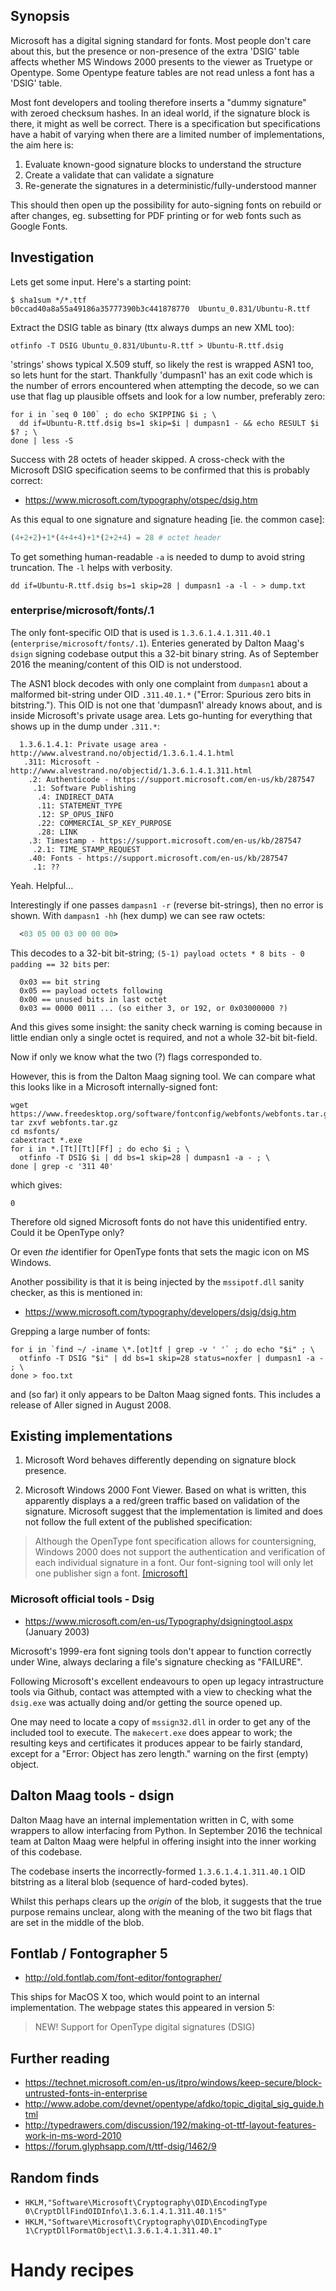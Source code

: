 ## Synopsis

Microsoft has a digital signing standard for fonts.  Most people
don't care about this, but the presence or non-presence of
the extra 'DSIG' table affects whether MS Windows 2000 presents
to the viewer as Truetype or Opentype.  Some Opentype feature
tables are not read unless a font has a 'DSIG' table.

Most font developers and tooling therefore inserts a "dummy signature"
with zeroed checksum hashes.  In an ideal world, if the signature
block is there, it might as well be correct.  There is a specification
but specifications have a habit of varying when there are a limited
number of implementations, the aim here is:

1. Evaluate known-good signature blocks to understand the structure
2. Create a validate that can validate a signature
3. Re-generate the signatures in a deterministic/fully-understood manner

This should then open up the possibility for auto-signing fonts on
rebuild or after changes, eg. subsetting for PDF printing or for web
fonts such as Google Fonts.

## Investigation

Lets get some input.  Here's a starting point:

  ```shell
  $ sha1sum */*.ttf
  b0ccad40a8a55a49186a35777390b3c441878770  Ubuntu_0.831/Ubuntu-R.ttf
  ```

Extract the DSIG table as binary (ttx always dumps an new XML too):

  ```shell
  otfinfo -T DSIG Ubuntu_0.831/Ubuntu-R.ttf > Ubuntu-R.ttf.dsig
  ```

'strings' shows typical X.509 stuff, so likely the rest is wrapped
ASN1 too, so lets hunt for the start.  Thankfully 'dumpasn1' has an
exit code which is the number of errors encountered when attempting
the decode, so we can use that flag up plausible offsets and look for
a low number, preferably zero:

  ```shell
  for i in `seq 0 100` ; do echo SKIPPING $i ; \
    dd if=Ubuntu-R.ttf.dsig bs=1 skip=$i | dumpasn1 - && echo RESULT $i $? ; \
  done | less -S
  ```

Success with 28 octets of header skipped.  A cross-check with the
Microsoft DSIG specification seems to be confirmed that this is probably
correct:

* https://www.microsoft.com/typography/otspec/dsig.htm

As this equal to one signature and signature heading [ie. the common case]:

  ```python
  (4+2+2)+1*(4+4+4)+1*(2+2+4) = 28 # octet header
  ```

To get something human-readable `-a` is needed to dump to avoid string
truncation.  The `-l` helps with verbosity.  

  ```shell
  dd if=Ubuntu-R.ttf.dsig bs=1 skip=28 | dumpasn1 -a -l - > dump.txt
  ```
### enterprise/microsoft/fonts/.1

The only font-specific OID that is used is `1.3.6.1.4.1.311.40.1`
(`enterprise/microsoft/fonts/.1`).  Enteries generated by Dalton
Maag's `dsign` signing codebase output this a 32-bit binary string.
As of September 2016 the meaning/content of this OID is not understood.

The ASN1 block decodes with only one complaint from `dumpasn1` about a malformed bit-string under
OID `.311.40.1.*` ("Error: Spurious zero bits in bitstring.").  This OID is
not one that 'dumpasn1' already knows about, and is inside Microsoft's
private usage area.  Lets go-hunting for everything that shows up in
the dump under `.311.*`:

```
  1.3.6.1.4.1: Private usage area - http://www.alvestrand.no/objectid/1.3.6.1.4.1.html
   .311: Microsoft - http://www.alvestrand.no/objectid/1.3.6.1.4.1.311.html
    .2: Authenticode - https://support.microsoft.com/en-us/kb/287547
     .1: Software Publishing
      .4: INDIRECT_DATA
      .11: STATEMENT_TYPE
      .12: SP_OPUS_INFO
      .22: COMMERCIAL_SP_KEY_PURPOSE
      .28: LINK
    .3: Timestamp - https://support.microsoft.com/en-us/kb/287547
     .2.1: TIME_STAMP_REQUEST
    .40: Fonts - https://support.microsoft.com/en-us/kb/287547
     .1: ??
```

Yeah.  Helpful...

Interestingly if one passes `dampasn1 -r` (reverse bit-strings), then
no error is shown.  With `dampasn1 -hh` (hex dump) we can see raw octets:

```asn1
  <03 05 00 03 00 00 00>
```

This decodes to a 32-bit bit-string; `(5-1) payload octets * 8 bits - 0 padding == 32 bits` per:

```
  0x03 == bit string
  0x05 == payload octets following
  0x00 == unused bits in last octet
  0x03 == 0000 0011 ... (so either 3, or 192, or 0x03000000 ?)
```

And this gives some insight: the sanity check warning is coming
because in little endian only a single octet is required, and not a
whole 32-bit bit-field.

Now if only we know what the two (?) flags corresponded to.

However, this is from the Dalton Maag signing tool.  We can
compare what this looks like in a Microsoft internally-signed
font:

  ```shell
  wget https://www.freedesktop.org/software/fontconfig/webfonts/webfonts.tar.gz
  tar zxvf webfonts.tar.gz
  cd msfonts/
  cabextract *.exe
  for i in *.[Tt][Tt][Ff] ; do echo $i ; \
    otfinfo -T DSIG $i | dd bs=1 skip=28 | dumpasn1 -a - ; \
  done | grep -c '311 40'
  ```

which gives:

  ```
  0
  ```

Therefore old signed Microsoft fonts do not have this unidentified
entry.  Could it be OpenType only?

Or even *the* identifier for OpenType fonts that sets the magic icon
on MS Windows.

Another possibility is that it is being injected by the `mssipotf.dll`
sanity checker, as this is mentioned in:

* https://www.microsoft.com/typography/developers/dsig/dsig.htm

Grepping a large number of fonts:

  ```shell
  for i in `find ~/ -iname \*.[ot]tf | grep -v ' '` ; do echo "$i" ; \
    otfinfo -T DSIG "$i" | dd bs=1 skip=28 status=noxfer | dumpasn1 -a - ; \
  done > foo.txt
  ```

and (so far) it only appears to be Dalton Maag signed fonts.  This includes
a release of Aller signed in August 2008.

## Existing implementations

1. Microsoft Word behaves differently depending on signature block presence.

2. Microsoft Windows 2000 Font Viewer. Based on what is written, this
apparently displays a a red/green traffic based on validation of the
signature.  Microsoft suggest that the implementation is limited and
does not follow the full extent of the published specification:
> Although the OpenType font specification allows for countersigning,
> Windows 2000 does not support the authentication and verification of
> each individual signature in a font. Our font-signing tool will only
> let one publisher sign a font.
> [[microsoft]](https://www.microsoft.com/en-us/Typography/DigitalSignaturesDefault.aspx#fonts)

### Microsoft official tools - Dsig

* https://www.microsoft.com/en-us/Typography/dsigningtool.aspx (January 2003)

Microsoft's 1999-era font signing tools don't appear to function correctly
under Wine, always declaring a file's signature checking as "FAILURE".

Following Microsoft's excellent endeavours to open up legacy
intrastructure tools via Github, contact was attempted with a view to
checking what the `dsig.exe` was actually doing and/or getting the source opened up.

One may need to locate a copy of `mssign32.dll` in order to get any of
the included tool to execute.  The `makecert.exe` does appear to work;
the resulting keys and certificates it produces appear to be fairly standard,
except for a "Error: Object has zero length." warning on the first (empty) object.

## Dalton Maag tools - dsign

Dalton Maag have an internal implementation written in C, with some
wrappers to allow interfacing from Python.  In September 2016 the
technical team at Dalton Maag were helpful in offering insight into
the inner working of this codebase.

The codebase inserts the incorrectly-formed `1.3.6.1.4.1.311.40.1` OID
bitstring as a literal blob (sequence of hard-coded bytes).

Whilst this perhaps clears up the *origin* of the blob, it suggests
that the true purpose remains unclear, along with the meaning of the
two bit flags that are set in the middle of the blob.

## Fontlab / Fontographer 5

* http://old.fontlab.com/font-editor/fontographer/

This ships for MacOS X too, which would point to an internal
implementation.  The webpage states this appeared in version 5:

> NEW! Support for OpenType digital signatures (DSIG)

## Further reading

* https://technet.microsoft.com/en-us/itpro/windows/keep-secure/block-untrusted-fonts-in-enterprise
* http://www.adobe.com/devnet/opentype/afdko/topic_digital_sig_guide.html
* http://typedrawers.com/discussion/192/making-ot-ttf-layout-features-work-in-ms-word-2010
* https://forum.glyphsapp.com/t/ttf-dsig/1462/9

## Random finds

* `HKLM,"Software\Microsoft\Cryptography\OID\EncodingType 0\CryptDllFindOIDInfo\1.3.6.1.4.1.311.40.1!5"`
* `HKLM,"Software\Microsoft\Cryptography\OID\EncodingType 1\CryptDllFormatObject\1.3.6.1.4.1.311.40.1"`

# Handy recipes

  ```shell
  ```
